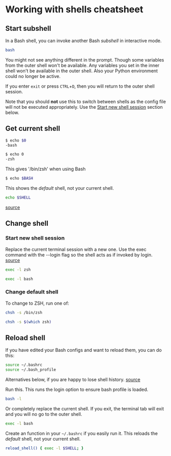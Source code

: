 # Working with shells cheatsheet

## Start subshell

In a Bash shell, you can invoke another Bash *subshell* in interactive mode.

```sh
bash
```

You might not see anything different in the prompt. Though  some variables from the outer shell won't be available. Any variables you set in the inner shell won't be available in the outer shell. Also your Python environment could no longer be active.

If you enter `exit` or press `CTRL`+`D`, then you will return to the outer shell session.

Note that you should **not** use this to switch between shells as the config file will not be executed appropriately. Use the [Start new shell session](start-new-shell-session) section below.


## Get current shell

```sh
$ echo $0
-bash

$ echo 0
-zsh
```

This gives '/bin/zsh' when using Bash 
```sh
$ echo $BASH
```

This shows the _default_ shell, not your current shell.

```sh
echo $SHELL
```

[source](https://stackoverflow.com/questions/3327013/how-to-determine-the-current-shell-im-working-on)


## Change shell

### Start new shell session

Replace the current terminal session with a new one. Use the exec command with the --login flag so the shell acts as if invoked by login. [source](https://www.gnu.org/software/bash/manual/html_node/Invoking-Bash.html)

```sh
exec -l zsh

exec -l bash
```

### Change default shell

To change to ZSH, run one of:

```sh
chsh -s /bin/zsh

chsh -s $(which zsh)
```



## Reload shell

If you have edited your Bash configs and want to reload them, you can do this:

```sh
source ~/.bashrc
source ~/.bash_profile
```

Alternatives below, if you are happy to lose shell history. [source](https://stackoverflow.com/questions/4608187/how-to-reload-bash-profile-from-the-command-line)

Run this. This runs the login option to ensure bash profile is loaded.

```sh
bash -l
```

Or completely replace the current shell. If you exit, the terminal tab will exit and you will no go to the outer shell.

```sh
exec -l bash
```

Create an function in your `~/.bashrc` if you easily run it. This reloads the _default_ shell, not your current shell.

```sh
reload_shell() { exec -l $SHELL; }
```
<!--stackedit_data:
eyJoaXN0b3J5IjpbNjkzMTgyMzMxXX0=
-->